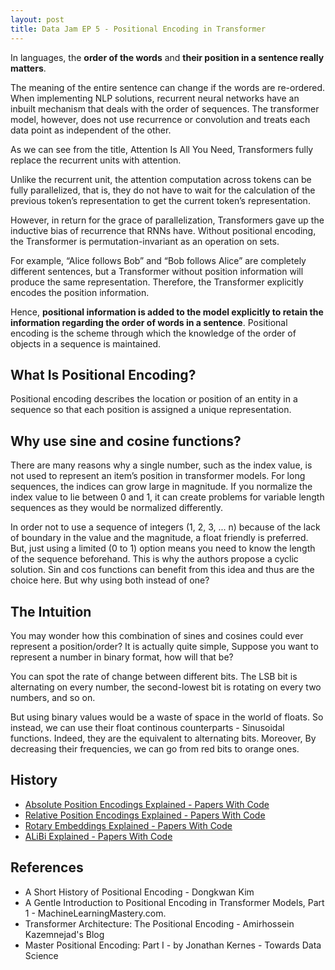 ```yaml
---
layout: post
title: Data Jam EP 5 - Positional Encoding in Transformer
---
```


In languages, the **order of the words** and **their position in a sentence really matters**.

The meaning of the entire sentence can change if the words are re-ordered. When implementing NLP solutions, recurrent neural networks have an inbuilt mechanism that deals with the order of sequences. The transformer model, however, does not use recurrence or convolution and treats each data point as independent of the other.

As we can see from the title, Attention Is All You Need, Transformers fully replace the recurrent units with attention.

Unlike the recurrent unit, the attention computation across tokens can be fully parallelized, that is, they do not have to wait for the calculation of the previous token’s representation to get the current token’s representation.

However, in return for the grace of parallelization, Transformers gave up the inductive bias of recurrence that RNNs have. Without positional encoding, the Transformer is permutation-invariant as an operation on sets.

For example, “Alice follows Bob” and “Bob follows Alice” are completely different sentences, but a Transformer without position information will produce the same representation. Therefore, the Transformer explicitly encodes the position information.

Hence, **positional information is added to the model explicitly to retain the information regarding the order of words in a sentence**. Positional encoding is the scheme through which the knowledge of the order of objects in a sequence is maintained.

## What Is Positional Encoding?
Positional encoding describes the location or position of an entity in a sequence so that each position is assigned a unique representation.

## Why use sine and cosine functions?
There are many reasons why a single number, such as the index value, is not used to represent an item’s position in transformer models. For long sequences, the indices can grow large in magnitude. If you normalize the index value to lie between 0 and 1, it can create problems for variable length sequences as they would be normalized differently.

In order not to use a sequence of integers (1, 2, 3, ... n) because of the lack of boundary in the value and the magnitude, a float friendly is preferred. But, just using a limited (0 to 1) option means you need to know the length of the sequence beforehand.
This is why the authors propose a cyclic solution. Sin and cos functions can benefit from this idea and thus are the choice here. But why using both instead of one?


## The Intuition
You may wonder how this combination of sines and cosines could ever represent a position/order? It is actually quite simple, Suppose you want to represent a number in binary format, how will that be?

You can spot the rate of change between different bits. The LSB bit is alternating on every number, the second-lowest bit is rotating on every two numbers, and so on.

But using binary values would be a waste of space in the world of floats. So instead, we can use their float continous counterparts - Sinusoidal functions. Indeed, they are the equivalent to alternating bits. Moreover, By decreasing their frequencies, we can go from red bits to orange ones.

## History
- [Absolute Position Encodings Explained - Papers With Code](https://paperswithcode.com/method/absolute-position-encodings)
- [Relative Position Encodings Explained - Papers With Code](https://paperswithcode.com/method/relative-position-encodings)
- [Rotary Embeddings Explained - Papers With Code](https://paperswithcode.com/method/rope#:~:text=Rotary%20Position%20Embedding%2C%20or%20RoPE,dependency%20in%20self%2Dattention%20formulation)
- [ALiBi Explained - Papers With Code](https://paperswithcode.com/method/alibi)

## References
- A Short History of Positional Encoding - Dongkwan Kim
- A Gentle Introduction to Positional Encoding in Transformer Models, Part 1 - MachineLearningMastery.com.
- Transformer Architecture: The Positional Encoding - Amirhossein Kazemnejad's Blog
- Master Positional Encoding: Part I - by Jonathan Kernes - Towards Data Science
